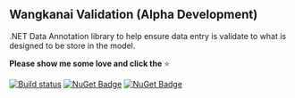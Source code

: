 ## Wangkanai Validation (Alpha Development)

.NET Data Annotation library to help ensure data entry is validate to what is designed to be store in the model.

**Please show me some love and click the** :star:

[![Build status](https://ci.appveyor.com/api/projects/status/ysw80xq758j847nv?svg=true)](https://ci.appveyor.com/project/wangkanai/validation)
[![NuGet Badge](https://buildstats.info/nuget/wangkanai.validation)](https://www.nuget.org/packages/wangkanai.validation)
[![NuGet Badge](https://buildstats.info/nuget/wangkanai.validation?includePreReleases=true)](https://www.nuget.org/packages/wangkanai.validation)
